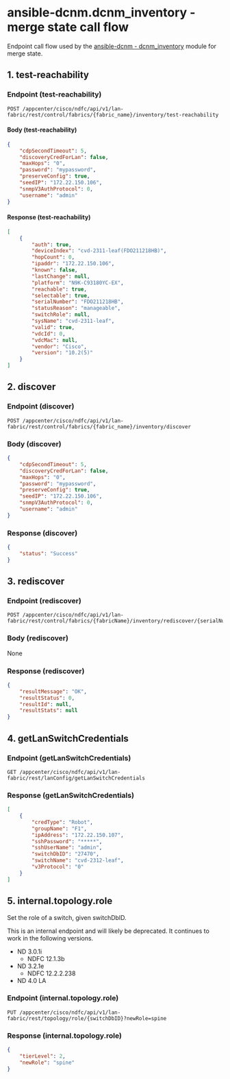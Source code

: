 # ansible-dcnm.dcnm_inventory - merge state call flow

Endpoint call flow used by the [ansible-dcnm - dcnm_inventory][dcnm_inventory] module for merge state.

## 1. test-reachability

### Endpoint (test-reachability)

```openapi
POST /appcenter/cisco/ndfc/api/v1/lan-fabric/rest/control/fabrics/{fabric_name}/inventory/test-reachability
```

#### Body (test-reachability)

```json
{
    "cdpSecondTimeout": 5,
    "discoveryCredForLan": false,
    "maxHops": "0",
    "password": "mypassword",
    "preserveConfig": true,
    "seedIP": "172.22.150.106",
    "snmpV3AuthProtocol": 0,
    "username": "admin"
}
```

#### Response (test-reachability)

```json
[
    {
        "auth": true,
        "deviceIndex": "cvd-2311-leaf(FDO211218HB)",
        "hopCount": 0,
        "ipaddr": "172.22.150.106",
        "known": false,
        "lastChange": null,
        "platform": "N9K-C93180YC-EX",
        "reachable": true,
        "selectable": true,
        "serialNumber": "FDO211218HB",
        "statusReason": "manageable",
        "switchRole": null,
        "sysName": "cvd-2311-leaf",
        "valid": true,
        "vdcId": 0,
        "vdcMac": null,
        "vendor": "Cisco",
        "version": "10.2(5)"
    }
]
```

## 2. discover

### Endpoint (discover)

```openapi
POST /appcenter/cisco/ndfc/api/v1/lan-fabric/rest/control/fabrics/{fabric_name}/inventory/discover
```

### Body (discover)

```json
{
    "cdpSecondTimeout": 5,
    "discoveryCredForLan": false,
    "maxHops": "0",
    "password": "mypassword",
    "preserveConfig": true,
    "seedIP": "172.22.150.106",
    "snmpV3AuthProtocol": 0,
    "username": "admin"
}
```

### Response (discover)

```json
{
    "status": "Success"
}
```

## 3. rediscover

### Endpoint (rediscover)

```openapi
POST /appcenter/cisco/ndfc/api/v1/lan-fabric/rest/control/fabrics/{fabricName}/inventory/rediscover/{serialNumber}
```

### Body (rediscover)

None

### Response (rediscover)

```json
{
    "resultMessage": "OK",
    "resultStatus": 0,
    "resultId": null,
    "resultStats": null
}
```

## 4. getLanSwitchCredentials

### Endpoint (getLanSwitchCredentials)

```openapi
GET /appcenter/cisco/ndfc/api/v1/lan-fabric/rest/lanConfig/getLanSwitchCredentials
```

### Response (getLanSwitchCredentials)

```json
[
    {
        "credType": "Robot",
        "groupName": "F1",
        "ipAddress": "172.22.150.107",
        "sshPassword": "*****",
        "sshUserName": "admin",
        "switchDbID": "27470",
        "switchName": "cvd-2312-leaf",
        "v3Protocol": "0"
    }
]
```

## 5. internal.topology.role

Set the role of a switch, given switchDbID.  

This is an internal endpoint and will likely be deprecated.  It continues to work in the following versions.

- ND 3.0.1i
  - NDFC 12.1.3b
- ND 3.2.1e
  - NDFC 12.2.2.238
- ND 4.0 LA

### Endpoint (internal.topology.role)

```openapi
PUT /appcenter/cisco/ndfc/api/v1/lan-fabric/rest/topology/role/{switchDbID}?newRole=spine
```

### Response (internal.topology.role)

```json
{
    "tierLevel": 2,
    "newRole": "spine"
}
```

[dcnm_inventory]: <https://github.com/CiscoDevNet/ansible-dcnm/blob/main/plugins/modules/dcnm_inventory.py>
